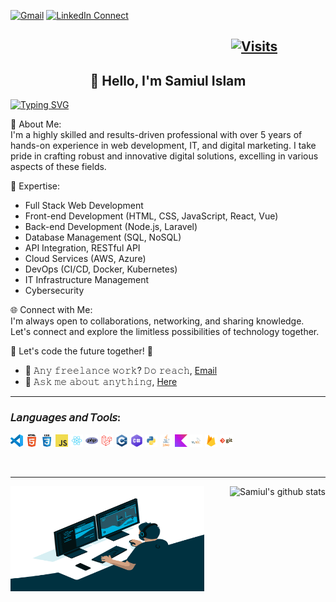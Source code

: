 [![Gmail](https://img.shields.io/badge/%20-Send%20Mail-black?color=14171A&labelColor=ef5350&logo=gmail&logoColor=ffffff)](mailto:samiul.islam.unisel@gmail.com)
[![LinkedIn Connect](https://img.shields.io/badge/%20-Connect-black?color=14171A&labelColor=212121&logo=linkedin&logoColor=ffffff)](https://www.linkedin.com/in/linked-sajib/)

&nbsp;&nbsp;&nbsp;&nbsp;&nbsp;&nbsp;&nbsp;&nbsp;&nbsp;&nbsp;&nbsp;&nbsp;&nbsp;&nbsp;&nbsp;&nbsp;&nbsp;&nbsp;&nbsp;&nbsp;&nbsp;&nbsp;&nbsp;&nbsp;&nbsp;&nbsp;&nbsp;&nbsp;
&nbsp;&nbsp;&nbsp;&nbsp;&nbsp;&nbsp;&nbsp;&nbsp;&nbsp;&nbsp;&nbsp;&nbsp;&nbsp;&nbsp;&nbsp;&nbsp;&nbsp;&nbsp;&nbsp;&nbsp;&nbsp;&nbsp;&nbsp;&nbsp;&nbsp;&nbsp;&nbsp;&nbsp;&nbsp;&nbsp;&nbsp;&nbsp;&nbsp;&nbsp;&nbsp;&nbsp;&nbsp;&nbsp;&nbsp;&nbsp;&nbsp;
[![Visits](https://komarev.com/ghpvc/?username=git-sajib&logo=GitHub&label=GitHub%20Viewers&color=336699&logoColor=white&style=flat-square)](https://github.com/git-sajib)
---

<h2 align="center">👋 Hello, I'm Samiul Islam</h2>

[![Typing SVG](https://readme-typing-svg.herokuapp.com?font=Poppins&size=22&color=071A22&vCenter=true&width=250&height=35&lines=🚀+Software+Engineer;📱+UI+%26+UX+Designer;👨‍💻+Full+Stack+Web+Developer)](https://www.facebook.com/sajib.id)

🌟 About Me:<br>
I'm a highly skilled and results-driven professional with over 5 years of hands-on experience in web development, IT, and digital marketing. I take pride in crafting robust and innovative digital solutions, excelling in various aspects of these fields.

💼 Expertise:
- Full Stack Web Development
- Front-end Development (HTML, CSS, JavaScript, React, Vue)
- Back-end Development (Node.js, Laravel)
- Database Management (SQL, NoSQL)
- API Integration, RESTful API
- Cloud Services (AWS, Azure)
- DevOps (CI/CD, Docker, Kubernetes)
- IT Infrastructure Management
- Cybersecurity

🌐 Connect with Me:<br>
I'm always open to collaborations, networking, and sharing knowledge. Let's connect and explore the limitless possibilities of technology together.

🚀 Let's code the future together! 🚀

 
  
 - 💼 𝙰𝚗𝚢 𝚏𝚛𝚎𝚎𝚕𝚊𝚗𝚌𝚎 𝚠𝚘𝚛𝚔? 𝙳𝚘 𝚛𝚎𝚊𝚌𝚑, [Email](mailto:samiul.islam.unisel@gmail.com)
 - 💬 𝙰𝚜𝚔 𝚖𝚎 𝚊𝚋𝚘𝚞𝚝 𝚊𝚗𝚢𝚝𝚑𝚒𝚗𝚐, [Here](https://github.com/git-sajib/git-sajib/issues)

---

### 𝘓𝘢𝘯𝘨𝘶𝘢𝘨𝘦𝘴 𝘢𝘯𝘥 𝘛𝘰𝘰𝘭𝘴:

<code><img height="20" src="https://raw.githubusercontent.com/github/explore/80688e429a7d4ef2fca1e82350fe8e3517d3494d/topics/visual-studio-code/visual-studio-code.png"></code>
<code><img height="20" src="https://raw.githubusercontent.com/github/explore/80688e429a7d4ef2fca1e82350fe8e3517d3494d/topics/html/html.png"></code>
<code><img height="20" src="https://raw.githubusercontent.com/github/explore/80688e429a7d4ef2fca1e82350fe8e3517d3494d/topics/css/css.png"></code>
<code><img height="20" src="https://raw.githubusercontent.com/github/explore/80688e429a7d4ef2fca1e82350fe8e3517d3494d/topics/javascript/javascript.png"></code>
<code><img height="20" src="https://raw.githubusercontent.com/github/explore/80688e429a7d4ef2fca1e82350fe8e3517d3494d/topics/react/react.png"></code>
<code><img height="20" src="https://raw.githubusercontent.com/github/explore/80688e429a7d4ef2fca1e82350fe8e3517d3494d/topics/php/php.png"></code>
<code><img height="20" src="https://raw.githubusercontent.com/github/explore/80688e429a7d4ef2fca1e82350fe8e3517d3494d/topics/laravel/laravel.png"></code>
<code><img height="20" src="https://raw.githubusercontent.com/github/explore/80688e429a7d4ef2fca1e82350fe8e3517d3494d/topics/cpp/cpp.png"></code>
<code><img height="20" src="https://raw.githubusercontent.com/github/explore/80688e429a7d4ef2fca1e82350fe8e3517d3494d/topics/csharp/csharp.png"></code>
<code><img height="20" src="https://raw.githubusercontent.com/github/explore/80688e429a7d4ef2fca1e82350fe8e3517d3494d/topics/python/python.png"></code>
<code><img height="20" src="https://raw.githubusercontent.com/github/explore/80688e429a7d4ef2fca1e82350fe8e3517d3494d/topics/java/java.png"></code>
<code><img height="20" src="https://raw.githubusercontent.com/github/explore/80688e429a7d4ef2fca1e82350fe8e3517d3494d/topics/kotlin/kotlin.png"></code>
<code><img height="20" src="https://raw.githubusercontent.com/github/explore/80688e429a7d4ef2fca1e82350fe8e3517d3494d/topics/mysql/mysql.png"></code>
<code><img height="20" src="https://raw.githubusercontent.com/github/explore/80688e429a7d4ef2fca1e82350fe8e3517d3494d/topics/firebase/firebase.png"></code>
<code><img height="20" src="https://raw.githubusercontent.com/github/explore/80688e429a7d4ef2fca1e82350fe8e3517d3494d/topics/git/git.png"></code>

<br />

---

   <img align="left" alt="GIF" src="https://github.com/git-sajib/git-sajib/blob/main/code.gif" width="310" height="168" />
<a href="https://github.com/git-sajib/github-readme-stats">
  <img align="right" src="https://github-readme-stats.vercel.app/api/top-langs/?username=git-sajib&layout=compact&theme=gotham" alt="Samiul's github stats" />
</a>




